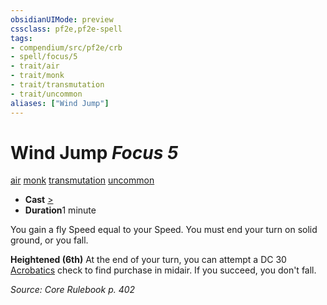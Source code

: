 ```yaml
---
obsidianUIMode: preview
cssclass: pf2e,pf2e-spell
tags:
- compendium/src/pf2e/crb
- spell/focus/5
- trait/air
- trait/monk
- trait/transmutation
- trait/uncommon
aliases: ["Wind Jump"]
---
```

# Wind Jump *Focus 5*   
[air](../../Rules/traits/air.md)  [monk](../../Rules/traits/monk.md)  [transmutation](../../Rules/traits/transmutation.md)  [uncommon](../../Rules/traits/uncommon.md)  

- **Cast** [>](../../Rules/core-rulebook/chapter-9-playing-the-game.md#Actions "Single Action") 
- **Duration**1 minute

You gain a fly Speed equal to your Speed. You must end your turn on solid ground, or you fall.

**Heightened (6th)** At the end of your turn, you can attempt a DC 30 [Acrobatics](../skills.md#Acrobatics) check to find purchase in midair. If you succeed, you don't fall.

*Source: Core Rulebook p. 402*